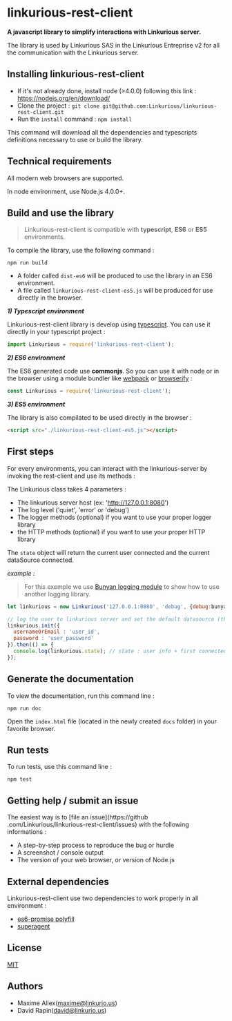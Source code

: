 # linkurious-rest-client

**A javascript library to simplify interactions with Linkurious server.**

The library is used by Linkurious SAS in the Linkurious Entreprise v2 for all the communication
with the Linkurious server.

## Installing linkurious-rest-client

* If it's not already done, install node (>4.0.0) following this link : https://nodejs.org/en/download/
* Clone the project : `git clone git@github.com:Linkurious/linkurious-rest-client.git`
* Run the `install` command : `npm install`

This command will download all the dependencies and typescripts definitions necessary to
use or build the library.

## Technical requirements
All modern web browsers are supported.

In node environment, use Node.js 4.0.0+.

## Build and use the library

> Linkurious-rest-client is compatible with **typescript**, **ES6** or **ES5** environments.

To compile the library, use the following command :
```
npm run build
```
* A folder called `dist-es6` will be produced to use the library in an ES6 environment.
* A file called `linkurious-rest-client-es5.js` will be produced for use directly in the browser.

**_1) Typescript environment_**

Linkurious-rest-client library is develop using [typescript](http://www.typescriptlang.org/). You
 can use it directly in your typescript project :

```javascript
import Linkurious = require('linkurious-rest-client');
```

**_2) ES6 environment_**

The ES6 generated code use **commonjs**. So you can use it with node or in the browser using a
module bundler like [webpack](https://webpack.github.io/) or [browserify](http://browserify.org/) :

```javascript
const Linkurious = require('linkurious-rest-client');
```

**_3) ES5 environment_**

The library is also compilated to be used directly in the browser :

```html
<script src="./linkurious-rest-client-es5.js"></script>
```

## First steps

For every environments, you can interact with the linkurious-server by invoking the
rest-client and use its methods :

The Linkurious class takes 4 parameters :
* The linkurious server host (ex: 'http://127.0.0.1:8080')
* The log level ('quiet', 'error' or 'debug')
* The logger methods (optional) if you want to use your proper logger library
* the HTTP methods (optional) if you want to use your proper HTTP library

The `state` object will return the current user connected and the current dataSource connected.

*example :*
> For this exemple we use [Bunyan logging module](https://github.com/trentm/node-bunyan) to show
how to use another logging library.

```javascript
let linkurious = new Linkurious('127.0.0.1:8080', 'debug', {debug:bunyan.debug, error:bunyan.error});

// log the user to linkurious server and set the default datasource (the first datasource connected)
linkurious.init({
  usernameOrEmail : 'user_id',
  password : 'user_password'
}).then(() => {
  console.log(linkurious.state); // state : user info + first connected datasource infos
});

```

## Generate the documentation

To view the documentation, run this command line :
```
npm run doc
```
Open the `index.html` file (located in the newly created `docs` folder) in your favorite browser.

## Run tests

To run tests, use this command line :

```
npm test
```

## Getting help / submit an issue

The easiest way is to [file an issue](https://github
.com/Linkurious/linkurious-rest-client/issues) with the following informations :

* A step-by-step process to reproduce the bug or hurdle
* A screenshot / console output
* The version of your web browser, or version of Node.js

## External dependencies

Linkurious-rest-client use two dependencies to work properly in all environment :

* [es6-promise polyfill](https://github.com/stefanpenner/es6-promise)
* [superagent](https://github.com/visionmedia/superagent)

## License
[MIT](https://opensource.org/licenses/MIT)


## Authors
* Maxime Allex([maxime@linkurio.us](maxime@linkurio.us))
* David Rapin([david@linkurio.us](david@linkurio.us))
